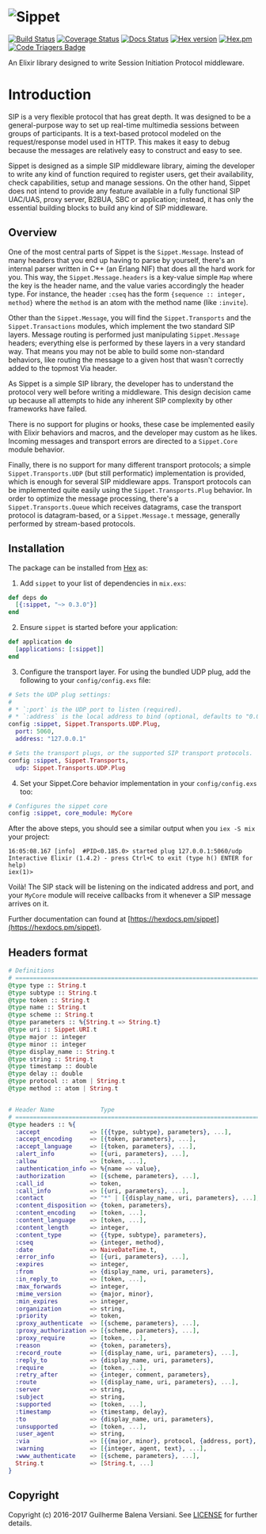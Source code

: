 ![Sippet](http://sippet.github.io/sippet/public/apple-touch-icon-144-precomposed.png)
=========

[![Build Status](https://travis-ci.org/balena/elixir-sippet.svg)](https://travis-ci.org/balena/elixir-sippet)
[![Coverage Status](https://coveralls.io/repos/github/balena/elixir-sippet/badge.svg?branch=master)](https://coveralls.io/github/balena/elixir-sippet?branch=master)
[![Docs Status](https://inch-ci.org/github/balena/elixir-sippet.svg?branch=master)](http://inch-ci.org/github/balena/elixir-sippet)
[![Hex version](https://img.shields.io/hexpm/v/sippet.svg "Hex version")](https://hex.pm/packages/sippet)
[![Hex.pm](https://img.shields.io/hexpm/l/sippet.svg "BSD Licensed")](https://github.com/balena/elixir-sippet/blob/master/LICENSE)
[![Code Triagers Badge](https://www.codetriage.com/balena/elixir-sippet/badges/users.svg)](https://www.codetriage.com/balena/elixir-sippet)

An Elixir library designed to write Session Initiation Protocol middleware.


# Introduction

SIP is a very flexible protocol that has great depth. It was designed to be a
general-purpose way to set up real-time multimedia sessions between groups of
participants. It is a text-based protocol modeled on the request/response model
used in HTTP. This makes it easy to debug because the messages are relatively
easy to construct and easy to see.

Sippet is designed as a simple SIP middleware library, aiming the developer to
write any kind of function required to register users, get their availability,
check capabilities, setup and manage sessions. On the other hand, Sippet does
not intend to provide any feature available in a fully functional SIP UAC/UAS,
proxy server, B2BUA, SBC or application; instead, it has only the essential
building blocks to build any kind of SIP middleware.


## Overview

One of the most central parts of Sippet is the `Sippet.Message`. Instead of
many headers that you end up having to parse by yourself, there's an internal
parser written in C++ (an Erlang NIF) that does all the hard work for you. This
way, the `Sippet.Message.headers` is a key-value simple `Map` where the key is
the header name, and the value varies accordingly the header type. For
instance, the header `:cseq` has the form `{sequence :: integer, method}` where
the `method` is an atom with the method name (like `:invite`).

Other than the `Sippet.Message`, you will find the `Sippet.Transports` and the
`Sippet.Transactions` modules, which implement the two standard SIP layers.
Message routing is performed just manipulating `Sippet.Message` headers;
everything else is performed by these layers in a very standard way. That means
you may not be able to build some non-standard behaviors, like routing the
message to a given host that wasn't correctly added to the topmost Via header.

As Sippet is a simple SIP library, the developer has to understand the protocol
very well before writing a middleware. This design decision came up because all
attempts to hide any inherent SIP complexity by other frameworks have failed.

There is no support for plugins or hooks, these case be implemented easily with
Elixir behaviors and macros, and the developer may custom as he likes. Incoming
messages and transport errors are directed to a `Sippet.Core` module behavior.

Finally, there is no support for many different transport protocols; a simple
`Sippet.Transports.UDP` (but still performatic) implementation is provided,
which is enough for several SIP middleware apps. Transport protocols can be
implemented quite easily using the `Sippet.Transports.Plug` behavior. In order
to optimize the message processing, there's a `Sippet.Transports.Queue` which
receives datagrams, case the transport protocol is datagram-based, or a
`Sippet.Message.t` message, generally performed by stream-based protocols.


## Installation

The package can be installed from [Hex](https://hex.pm/docs/publish) as:

  1. Add `sippet` to your list of dependencies in `mix.exs`:

```elixir
def deps do
  [{:sippet, "~> 0.3.0"}]
end
```

  2. Ensure `sippet` is started before your application:

```elixir
def application do
  [applications: [:sippet]]
end
```

  3. Configure the transport layer. For using the bundled UDP plug, add the
     following to your `config/config.exs` file:

```elixir
# Sets the UDP plug settings:
#
# * `:port` is the UDP port to listen (required).
# * `:address` is the local address to bind (optional, defaults to "0.0.0.0")
config :sippet, Sippet.Transports.UDP.Plug,
  port: 5060,
  address: "127.0.0.1"

# Sets the transport plugs, or the supported SIP transport protocols.
config :sippet, Sippet.Transports,
  udp: Sippet.Transports.UDP.Plug
```

  4. Set your Sippet.Core behavior implementation in your `config/config.exs`
     too:

```elixir
# Configures the sippet core
config :sippet, core_module: MyCore
```

After the above steps, you should see a similar output when you `iex -S mix`
your project:

```
16:05:08.167 [info]  #PID<0.185.0> started plug 127.0.0.1:5060/udp
Interactive Elixir (1.4.2) - press Ctrl+C to exit (type h() ENTER for help)
iex(1)> 
```

Voilà! The SIP stack will be listening on the indicated address and port, and
your `MyCore` module will receive callbacks from it whenever a SIP message
arrives on it.

Further documentation can found at
[https://hexdocs.pm/sippet](https://hexdocs.pm/sippet).


## Headers format

```elixir
# Definitions
# ======================================================================================
@type type :: String.t
@type subtype :: String.t
@type token :: String.t
@type name :: String.t
@type scheme :: String.t
@type parameters :: %{String.t => String.t}
@type uri :: Sippet.URI.t
@type major :: integer
@type minor :: integer
@type display_name :: String.t
@type string :: String.t
@type timestamp :: double
@type delay :: double
@type protocol :: atom | String.t
@type method :: atom | String.t


# Header Name             Type
# ======================================================================================
@type headers :: %{
  :accept              => [{{type, subtype}, parameters}, ...],
  :accept_encoding     => [{token, parameters}, ...],
  :accept_language     => [{token, parameters}, ...],
  :alert_info          => [{uri, parameters}, ...],
  :allow               => [token, ...],
  :authentication_info => %{name => value},
  :authorization       => [{scheme, parameters}, ...],
  :call_id             => token,
  :call_info           => [{uri, parameters}, ...],
  :contact             => "*" | [{display_name, uri, parameters}, ...],
  :content_disposition => {token, parameters},
  :content_encoding    => [token, ...],
  :content_language    => [token, ...],
  :content_length      => integer,
  :content_type        => {{type, subtype}, parameters},
  :cseq                => {integer, method},
  :date                => NaiveDateTime.t,
  :error_info          => [{uri, parameters}, ...],
  :expires             => integer,
  :from                => {display_name, uri, parameters},
  :in_reply_to         => [token, ...],
  :max_forwards        => integer,
  :mime_version        => {major, minor},
  :min_expires         => integer,
  :organization        => string,
  :priority            => token,
  :proxy_authenticate  => [{scheme, parameters}, ...],
  :proxy_authorization => [{scheme, parameters}, ...],
  :proxy_require       => [token, ...],
  :reason              => {token, parameters},
  :record_route        => [{display_name, uri, parameters}, ...],
  :reply_to            => {display_name, uri, parameters},
  :require             => [token, ...],
  :retry_after         => {integer, comment, parameters},
  :route               => [{display_name, uri, parameters}, ...],
  :server              => string,
  :subject             => string,
  :supported           => [token, ...],
  :timestamp           => {timestamp, delay},
  :to                  => {display_name, uri, parameters},
  :unsupported         => [token, ...],
  :user_agent          => string,
  :via                 => [{{major, minor}, protocol, {address, port}, parameters}, ...],
  :warning             => [{integer, agent, text}, ...],
  :www_authenticate    => [{scheme, parameters}, ...],
  String.t             => [String.t, ...]
}
```


## Copyright

Copyright (c) 2016-2017 Guilherme Balena Versiani. See [LICENSE](LICENSE) for
further details.

